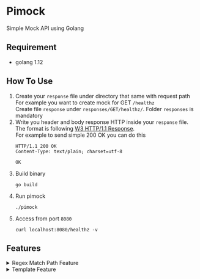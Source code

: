 

# Pimock
Simple Mock API using Golang

## Requirement
- golang 1.12

## How To Use
1. Create your `response` file under directory that same with request path  
    For example you want to create mock for GET `/healthz`  
    Create file `response` under `responses/GET/healthz/`. Folder `responses` is mandatory
2. Write you header and body response HTTP inside your `response` file. The format is following [W3 HTTP/1.1 Response](https://www.w3.org/Protocols/rfc2616/rfc2616-sec6.html).  
    For example to send simple 200 OK you can do this
    ```
    HTTP/1.1 200 OK
    Content-Type: text/plain; charset=utf-8

    OK
    ```
3. Build binary
    ```
    go build
    ```
4. Run pimock
    ```
    ./pimock
    ```
5. Access from port `8080`
    ```
    curl localhost:8080/healthz -v
    ```

## Features

<details>
  <summary>Regex Match Path Feature</summary>

  Create `response` file under directory with regex name, and it'll automatically find by regex
  Example :
  ```
  responses/GET/users/([0-9]*)/response
  ```
  Will match any GET request with paths
  ```
  curl localhost:8080/users/1
  curl localhost:8080/users/123/
  curl localhost:8080/users/9898?params=value
  ```
</details>

<details>
  <summary>Template Feature</summary>

  Currently it only support to get path request under variable `{{request.path.[i]}}` and `{{request.url.yourquery}}`
  Example :
  Response file like this
  ```
  HTTP/1.1 200 OK
  Content-Type: application/json

  {
    "path": "{{request.path.[1]}}"
    "params": "{{request.url.key}}"
  }
  ```

  Will give response

  ```
  curl localhost:8080/users/123?key=value
  {
    "path": "123"
    "params": "value"
  }
  ```
</details>
